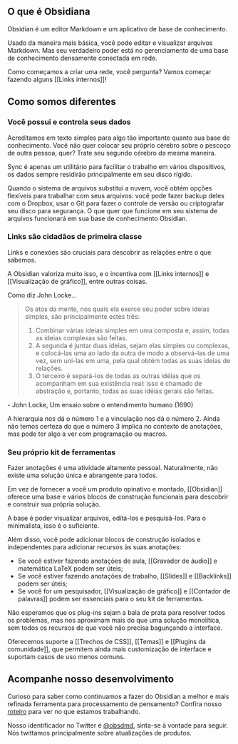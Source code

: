 ## O que é Obsidiana

Obsidian é um editor Markdown e um aplicativo de base de conhecimento.

Usado da maneira mais básica, você pode editar e visualizar arquivos Markdown. Mas seu verdadeiro poder está no gerenciamento de uma base de conhecimento densamente conectada em rede.

Como começamos a criar uma rede, você pergunta? Vamos começar fazendo alguns [[Links internos]]!

## Como somos diferentes

### Você possui e controla seus dados

Acreditamos em texto simples para algo tão importante quanto sua base de conhecimento. Você não quer colocar seu próprio cérebro sobre o pescoço de outra pessoa, quer? Trate seu segundo cérebro da mesma maneira.

Sync é apenas um utilitário para facilitar o trabalho em vários dispositivos, os dados sempre residirão principalmente em seu disco rígido.

Quando o sistema de arquivos substitui a nuvem, você obtém opções flexíveis para trabalhar com seus arquivos: você pode fazer backup deles com o Dropbox, usar o Git para fazer o controle de versão ou criptografar seu disco para segurança. O que quer que funcione em seu sistema de arquivos funcionará em sua base de conhecimento Obsidian.

### Links são cidadãos de primeira classe

Links e conexões são cruciais para descobrir as relações entre o que sabemos.

A Obsidian valoriza muito isso, e o incentiva com [[Links internos]] e [[Visualização de gráfico]], entre outras coisas.

Como diz John Locke...

> Os atos da mente, nos quais ela exerce seu poder sobre ideias simples, são principalmente estes três:
>
> 1. Combinar várias ideias simples em uma composta e, assim, todas as ideias complexas são feitas.
> 2. A segunda é juntar duas ideias, sejam elas simples ou complexas, e colocá-las uma ao lado da outra de modo a observá-las de uma vez, sem uni-las em uma, pela qual obtém todas as suas ideias de relações.
> 3. O terceiro é separá-los de todas as outras idéias que os acompanham em sua existência real: isso é chamado de abstração e, portanto, todas as suas idéias gerais são feitas.

  \- John Locke, Um ensaio sobre o entendimento humano (1690)

A hierarquia nos dá o número 1 e a vinculação nos dá o número 2. Ainda não temos certeza do que o número 3 implica no contexto de anotações, mas pode ter algo a ver com programação ou macros.

### Seu próprio kit de ferramentas

Fazer anotações é uma atividade altamente pessoal. Naturalmente, não existe uma solução única e abrangente para todos.

Em vez de fornecer a você um produto opinativo e montado, [[Obsidian]] oferece uma base e vários blocos de construção funcionais para descobrir e construir sua própria solução.

A base é poder visualizar arquivos, editá-los e pesquisá-los. Para o minimalista, isso é o suficiente.

Além disso, você pode adicionar blocos de construção isolados e independentes para adicionar recursos às suas anotações:

- Se você estiver fazendo anotações de aula, [[Gravador de áudio]] e matemática LaTeX podem ser úteis;
- Se você estiver fazendo anotações de trabalho, [[Slides]] e [[Backlinks]] podem ser úteis;
- Se você for um pesquisador, [[Visualização de gráfico]] e [[Contador de palavras]] podem ser essenciais para o seu kit de ferramentas.

Não esperamos que os plug-ins sejam a bala de prata para resolver todos os problemas, mas nos aproximam mais do que uma solução monolítica, sem todos os recursos de que você não precisa bagunçando a interface.

Oferecemos suporte a [[Trechos de CSS]], [[Temas]] e [[Plugins da comunidade]], que permitem ainda mais customização de interface e suportam casos de uso menos comuns.

## Acompanhe nosso desenvolvimento

Curioso para saber como continuamos a fazer do Obsidian a melhor e mais refinada ferramenta para processamento de pensamento? Confira nosso [roteiro](https://trello.com/b/Psqfqp7I/obsidian-roadmap) para ver no que estamos trabalhando.

Nosso identificador no Twitter é [@obsdmd](https://twitter.com/obsdmd), sinta-se à vontade para seguir. Nós twittamos principalmente sobre atualizações de produtos.